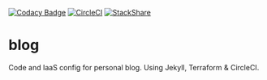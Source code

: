 [![Codacy Badge](https://api.codacy.com/project/badge/Grade/73d1d54d6dfa4a77b35ff00a9b4b6d2c)](https://app.codacy.com/app/nomadicj/blog?utm_source=github.com&utm_medium=referral&utm_content=nomadicj/blog&utm_campaign=Badge_Grade_Dashboard)
[![CircleCI](https://circleci.com/gh/nomadicj/blog/tree/master.svg?style=shield)](https://circleci.com/gh/nomadicj/blog/tree/master)
[![StackShare](https://img.shields.io/badge/tech-stack-0690fa.svg?style=flat)](https://stackshare.io/nomadicj/blog)
# blog

Code and IaaS config for personal blog. Using Jekyll, Terraform  & CircleCI.
